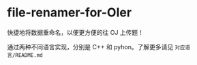 # file-renamer-for-OIer
快捷地将数据重命名，以便更方便的往 OJ 上传题！

通过两种不同语言实现，分别是 C++ 和 pyhon。了解更多请见 `对应语言/README.md`
